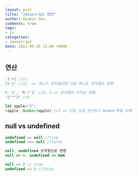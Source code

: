 ```yaml
---
layout: post
title: "Javascript 연산"
author: Hyemin Seo
comments: true
tags:
- js
categories:
- Javascript
date: 2021-09-25 21:40 +0900
---
```


## 연산

```javascript
'1'+2 //12
2+'1' //21  => 하나가 문자열이면 다른 하나도 문자열로 변환.

6-'2', '6'/'2' //4, 3 => 문자열이 숫자로 변환.
"2"*"3" //6

let apple="2";
+apple, Number(apple) //2 => 단항 덧셈 연산자가 Number역할 수행.
```

## null vs undefined

```javascript
undefined == null //true
undefined === null //false

null, undefined 숫자형으로 변환
null => 0, undefined => NaN

null == 0 // true
undefined == 0 //false
```
